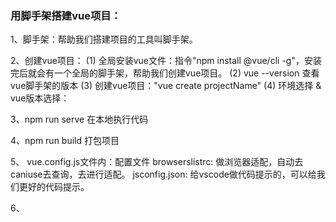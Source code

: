 ### 用脚手架搭建vue项目：
1、脚手架：帮助我们搭建项目的工具叫脚手架。

2、创建vue项目：
(1) 全局安装vue文件：指令"npm install @vue/cli -g"，安装完后就会有一个全局的脚手架，帮助我们创建vue项目。
(2) vue --version 查看vue脚手架的版本 
(3) 创建vue项目："vue create projectName" 
(4) 环境选择 & vue版本选择：

3、npm run serve 在本地执行代码 


4、npm run build 打包项目


5、
vue.config.js文件内：配置文件
browserslistrc: 做浏览器适配，自动去caniuse去查询，去进行适配。
jsconfig.json: 给vscode做代码提示的，可以给我们更好的代码提示。


6、